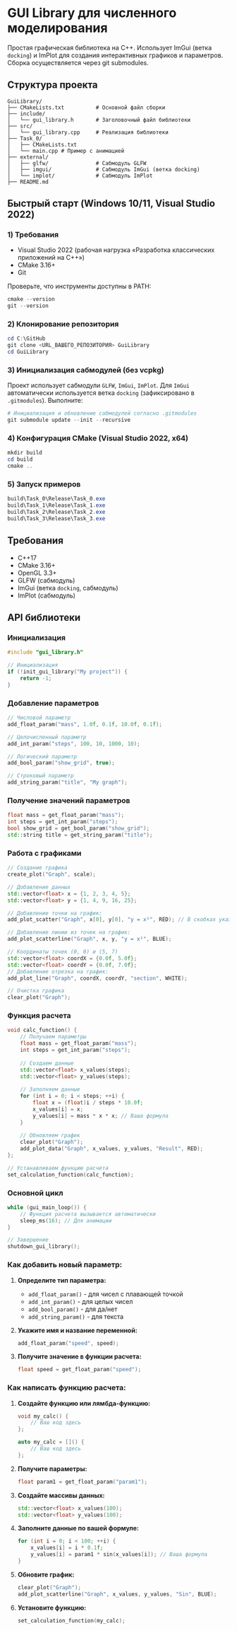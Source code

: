 # GUI Library для численного моделирования

Простая графическая библиотека на C++. Использует ImGui (ветка `docking`) и ImPlot для создания интерактивных графиков и параметров. Сборка осуществляется через git submodules.

## Структура проекта

```
GuiLibrary/
├── CMakeLists.txt          # Основной файл сборки
├── include/
│   └── gui_library.h       # Заголовочный файл библиотеки
├── src/
│   └── gui_library.cpp     # Реализация библиотеки
├── Task_0/
│   ├── CMakeLists.txt  
│   └── main.cpp # Пример с анимацией
├── external/
│   ├── glfw/               # Сабмодуль GLFW
│   ├── imgui/              # Сабмодуль ImGui (ветка docking)
│   └── implot/             # Сабмодуль ImPlot         
├── README.md   
```

## Быстрый старт (Windows 10/11, Visual Studio 2022)

### 1) Требования

- Visual Studio 2022 (рабочая нагрузка «Разработка классических приложений на C++»)
- CMake 3.16+
- Git

Проверьте, что инструменты доступны в PATH:

```powershell
cmake --version
git --version
```

### 2) Клонирование репозитория

```powershell
cd C:\GitHub
git clone <URL_ВАШЕГО_РЕПОЗИТОРИЯ> GuiLibrary
cd GuiLibrary
```

### 3) Инициализация сабмодулей (без vcpkg)

Проект использует сабмодули `GLFW`, `ImGui`, `ImPlot`. Для `ImGui` автоматически используется ветка `docking` (зафиксировано в `.gitmodules`). Выполните:

```powershell
# Инициализация и обновление сабмодулей согласно .gitmodules
git submodule update --init --recursive
```

### 4) Конфигурация CMake (Visual Studio 2022, x64)

```powershell
mkdir build 
cd build
cmake ..
```

### 5) Запуск примеров

```powershell
build\Task_0\Release\Task_0.exe
build\Task_1\Release\Task_1.exe
build\Task_2\Release\Task_2.exe
build\Task_3\Release\Task_3.exe
```

## Требования

- C++17
- CMake 3.16+
- OpenGL 3.3+
- GLFW (сабмодуль)
- ImGui (ветка `docking`, сабмодуль)
- ImPlot (сабмодуль)

## API библиотеки

### Инициализация

```cpp
#include "gui_library.h"

// Инициализация
if (!init_gui_library("My project")) {
    return -1;
}
```

### Добавление параметров

```cpp
// Числовой параметр
add_float_param("mass", 1.0f, 0.1f, 10.0f, 0.1f);

// Целочисленный параметр
add_int_param("steps", 100, 10, 1000, 10);

// Логический параметр
add_bool_param("show_grid", true);

// Строковый параметр
add_string_param("title", "My graph");
```

### Получение значений параметров

```cpp
float mass = get_float_param("mass");
int steps = get_int_param("steps");
bool show_grid = get_bool_param("show_grid");
std::string title = get_string_param("title");
```

### Работа с графиками

```cpp
// Создание графика
create_plot("Graph", scale);

// Добавление данных
std::vector<float> x = {1, 2, 3, 4, 5};
std::vector<float> y = {1, 4, 9, 16, 25};

// Добавление точки на график:
add_plot_scatter("Graph", x[0], y[0], "y = x²", RED); // В скобках указываются по порядку: название графика, значение по оси X, значение по оси Y, название отрисованного объекта, цвет объекта на графике

// Добавление линии из точек на график:
add_plot_scatterline("Graph", x, y, "y = x²", BLUE); 

// Координаты точек (0, 0) и (5, 7) 
std::vector<float> coordX = {0.0f, 5.0f};
std::vector<float> coordY = {0.0f, 7.0f};
// Добавление отрезка на график:
add_plot_line("Graph", coordX, coordY, "section", WHITE); 

// Очистка графика
clear_plot("Graph");
```

### Функция расчета 

```cpp
void calc_function() {
    // Получаем параметры
    float mass = get_float_param("mass");
    int steps = get_int_param("steps");
    
    // Создаем данные
    std::vector<float> x_values(steps);
    std::vector<float> y_values(steps);
    
    // Заполняем данные
    for (int i = 0; i < steps; ++i) {
        float x = (float)i / steps * 10.0f;
        x_values[i] = x;
        y_values[i] = mass * x * x; // Ваша формула
    }
    
    // Обновляем график
    clear_plot("Graph");
    add_plot_data("Graph", x_values, y_values, "Result", RED);
};

// Устанавливаем функцию расчета
set_calculation_function(calc_function);
```

### Основной цикл

```cpp
while (gui_main_loop()) {
    // Функция расчета вызывается автоматически
    sleep_ms(16); // Для анимации
}

// Завершение
shutdown_gui_library();
```

### Как добавить новый параметр:

1. **Определите тип параметра:**
   - `add_float_param()` - для чисел с плавающей точкой
   - `add_int_param()` - для целых чисел
   - `add_bool_param()` - для да/нет
   - `add_string_param()` - для текста

2. **Укажите имя и название переменной:**
   ```cpp
   add_float_param("speed", speed);
   ```

3. **Получите значение в функции расчета:**
   ```cpp
   float speed = get_float_param("speed");
   ```

### Как написать функцию расчета:

1. **Создайте функцию или лямбда-функцию:**
   ```cpp
   void my_calc() {
       // Ваш код здесь
   };

   auto my_calc = []() {
       // Ваш код здесь
   };
   ```

2. **Получите параметры:**
   ```cpp
   float param1 = get_float_param("param1");
   ```

3. **Создайте массивы данных:**
   ```cpp
   std::vector<float> x_values(100);
   std::vector<float> y_values(100);
   ```

4. **Заполните данные по вашей формуле:**
   ```cpp
   for (int i = 0; i < 100; ++i) {
       x_values[i] = i * 0.1f;
       y_values[i] = param1 * sin(x_values[i]); // Ваша формула
   }
   ```

5. **Обновите график:**
   ```cpp
   clear_plot("Graph");
   add_plot_scatterline("Graph", x_values, y_values, "Sin", BLUE);
   ```

6. **Установите функцию:**
   ```cpp
   set_calculation_function(my_calc);
   ```
